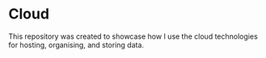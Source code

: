 
# Cloud

This repository was created to showcase how I use the cloud technologies for hosting, organising, and storing data.
